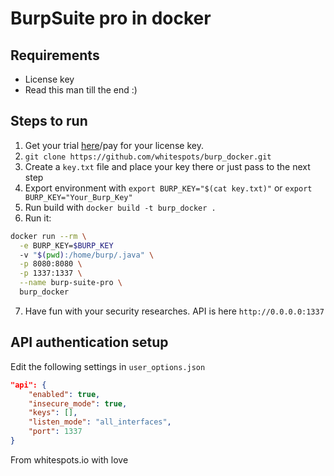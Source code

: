 # BurpSuite pro in docker

## Requirements

- License key
- Read this man till the end :)

## Steps to run

1. Get your trial [here](https://portswigger.net/burp/pro/trial)/pay for your license key.
2. `git clone https://github.com/whitespots/burp_docker.git`
3. Create a `key.txt` file and place your key there or just pass to the next step
4. Export environment with `export BURP_KEY="$(cat key.txt)"` or  `export BURP_KEY="Your_Burp_Key"`
5. Run build with `docker build -t burp_docker .`
6. Run it:

```bash
docker run --rm \
  -e BURP_KEY=$BURP_KEY
  -v "$(pwd):/home/burp/.java" \
  -p 8080:8080 \
  -p 1337:1337 \
  --name burp-suite-pro \
  burp_docker
```

7. Have fun with your security researches. API is here `http://0.0.0.0:1337`

## API authentication setup 

Edit the following settings in `user_options.json`

```json
"api": {
    "enabled": true,
    "insecure_mode": true,
    "keys": [],
    "listen_mode": "all_interfaces",
    "port": 1337
}
```

From whitespots.io with love
